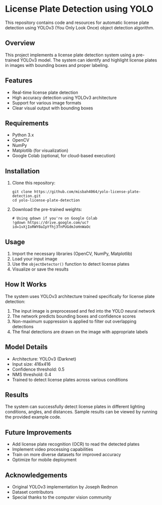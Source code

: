 
# License Plate Detection using YOLO

This repository contains code and resources for automatic license plate detection using YOLOv3 (You Only Look Once) object detection algorithm.

## Overview

This project implements a license plate detection system using a pre-trained YOLOv3 model. The system can identify and highlight license plates in images with bounding boxes and proper labeling.

## Features

- Real-time license plate detection
- High accuracy detection using YOLOv3 architecture
- Support for various image formats
- Clear visual output with bounding boxes

## Requirements

- Python 3.x
- OpenCV
- NumPy
- Matplotlib (for visualization)
- Google Colab (optional, for cloud-based execution)

## Installation

1. Clone this repository:
   ```
   git clone https://github.com/misbah4064/yolo-license-plate-detection.git
   cd yolo-license-plate-detection
   ```

2. Download the pre-trained weights:
   ```
   # Using gdown if you're on Google Colab
   !gdown https://drive.google.com/uc?id=1vXjIoRWY0aIpYfhj3TnPUGdmJoHnWaOc
   ```

## Usage

1. Import the necessary libraries (OpenCV, NumPy, Matplotlib)
2. Load your input image
3. Use the `objectDetector()` function to detect license plates
4. Visualize or save the results

## How It Works

The system uses YOLOv3 architecture trained specifically for license plate detection:

1. The input image is preprocessed and fed into the YOLO neural network
2. The network predicts bounding boxes and confidence scores
3. Non-maximum suppression is applied to filter out overlapping detections
4. The final detections are drawn on the image with appropriate labels

## Model Details

- Architecture: YOLOv3 (Darknet)
- Input size: 416x416
- Confidence threshold: 0.5
- NMS threshold: 0.4
- Trained to detect license plates across various conditions

## Results

The system can successfully detect license plates in different lighting conditions, angles, and distances. Sample results can be viewed by running the provided example code.

## Future Improvements

- Add license plate recognition (OCR) to read the detected plates
- Implement video processing capabilities
- Train on more diverse datasets for improved accuracy
- Optimize for mobile deployment

## Acknowledgements

- Original YOLOv3 implementation by Joseph Redmon
- Dataset contributors
- Special thanks to the computer vision community



